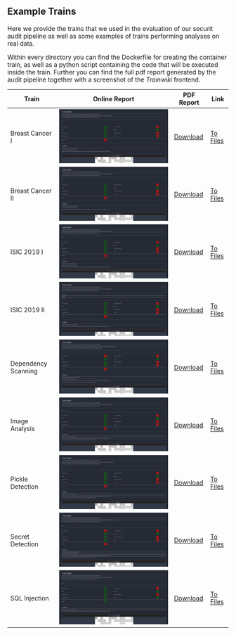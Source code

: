 ## Example Trains
Here we provide the trains that we used in the evaluation of our securit audit pipeline as well as some examples of trains performing analyses on real data.

Within every directory you can find the Dockerfile for creating the container train, as well as a python script containing the code that will be executed inside the train.
Further you can find the full pdf report generated by the audit pipeline together with a screenshot of the _Trainwiki_ frontend.

Train | Online Report | PDF Report | Link 
--- | --- | --- | --- 
Breast Cancer I | ![Image](BreastCancerI/trainwiki_screenshot.png "Screenshot of Trainwiki Frontend") | [Download](BreastCancerI/report.pdf) | [To Files](BreastCancerI)
Breast Cancer II| ![Image](BreastCancerII/trainwiki_screenshot.png "Screenshot of Trainwiki Frontend") | [Download](BreastCancerII/report.pdf) | [To Files](BreastCancerII)
ISIC 2019 I | ![Image](ISIC2019I/trainwiki_screenshot.png "Screenshot of Trainwiki Frontend") | [Download](ISIC2019I/report.pdf) | [To Files](ISIC2019I)
ISIC 2019 II | ![Image](ISIC2019II/trainwiki_screenshot.png "Screenshot of Trainwiki Frontend") | [Download](ISIC2019II/report.pdf) | [To Files](ISIC2019II)
Dependency Scanning | ![Image](DependencyScanning/trainwiki_screenshot.png "Screenshot of Trainwiki Frontend") | [Download](DependencyScanning/report.pdf) | [To Files](DependencyScanning)
Image Analysis | ![Image](ImageAnalysis/trainwiki_screenshot.png "Screenshot of Trainwiki Frontend") | [Download](ImageAnalysis/report.pdf) | [To Files](ImageAnalysis)
Pickle Detection | ![Image](PickleDetection/trainwiki_screenshot.png "Screenshot of Trainwiki Frontend") | [Download](PickleDetection/report.pdf) | [To Files](PickleDetection)
Secret Detection | ![Image](SecretDetection/trainwiki_screenshot.png "Screenshot of Trainwiki Frontend") | [Download](SecretDetection/report.pdf) | [To Files](SecretDetection)
SQL Injection | ![Image](SQLInjection/trainwiki_screenshot.png "Screenshot of Trainwiki Frontend") | [Download](SQLInjection/report.pdf) | [To Files](SQLInjection)